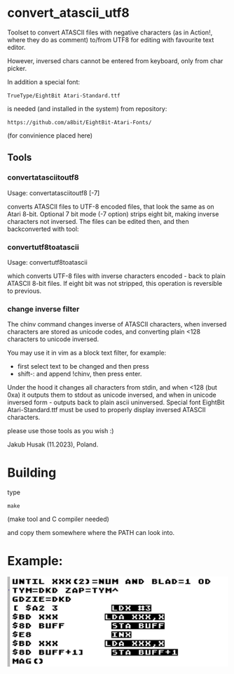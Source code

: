 # convert_atascii_utf8

Toolset to convert ATASCII files with negative characters (as in Action!, where they do as comment) to/from UTF8 for editing with favourite text editor.

However, inversed chars cannot be entered from keyboard, only from char picker.

In addition a special font:

    TrueType/EightBit Atari-Standard.ttf

is needed (and installed in the system) from repository:

    https://github.com/a8bit/EightBit-Atari-Fonts/

(for convinience placed here)

## Tools
### convertatasciitoutf8

Usage: convertatasciitoutf8 [-7] <atasciifilein> <utf8fileout>

converts ATASCII files to UTF-8 encoded files, that look the same as on Atari 8-bit. Optional 7 bit mode (-7 option) strips eight bit, making inverse characters not inversed. The files can be edited then, and then backconverted with tool:

### convertutf8toatascii

Usage: convertutf8toatascii <utf8filein> <atasciifileout>

which converts UTF-8 files with inverse characters encoded - back to plain ATASCII 8-bit files. If eight bit was not stripped, this operation is reversible to previous.

### change inverse filter
The chinv command changes inverse of ATASCII characters, when inversed characters are stored as unicode codes, and converting plain <128 characters to unicode inversed.

You may use it in vim as a block text filter, for example:

- first select text to be changed and then press
- shift-: and append !chinv, then press enter.

Under the hood it changes all characters from stdin, and when <128 (but 0xa) it outputs them to stdout as unicode inversed, and when in unicode inversed form - outputs  back to plain
ascii uninversed.
Special font EightBit Atari-Standard.ttf must be used to properly display inversed ATASCII characters.

please use those tools as you wish :)

Jakub Husak (11.2023), Poland.
# Building

type

    make
    
(make tool and C compiler needed)

and copy them somewhere where the PATH can look into.

# Example:

![](/example_view.png)
